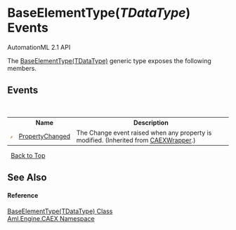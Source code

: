# BaseElementType(*TDataType*) Events
AutomationML 2.1 API 

The <a href="T_Aml_Engine_CAEX_BaseElementType_1">BaseElementType(TDataType)</a> generic type exposes the following members.


## Events
&nbsp;<table><tr><th></th><th>Name</th><th>Description</th></tr><tr><td>![Public event](media/pubevent.gif "Public event")</td><td><a href="E_Aml_Engine_CAEX_CAEXWrapper_PropertyChanged">PropertyChanged</a></td><td>
The Change event raised when any property is modified.
 (Inherited from <a href="T_Aml_Engine_CAEX_CAEXWrapper">CAEXWrapper</a>.)</td></tr></table>&nbsp;
<a href="#baseelementtype(*tdatatype*)-events">Back to Top</a>

## See Also


#### Reference
<a href="T_Aml_Engine_CAEX_BaseElementType_1">BaseElementType(TDataType) Class</a><br /><a href="N_Aml_Engine_CAEX">Aml.Engine.CAEX Namespace</a><br />